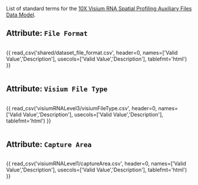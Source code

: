 List of standard terms for the [10X Visium RNA Spatial Profiling Auxiliary Files Data Model](../model/visiumRNAAux.md).

## Attribute: `File Format`

<div style="max-height:650px; overflow-x: hidden; overflow-y: auto;">

{{ read_csv('shared/dataset_file_format.csv', header=0, names=['Valid Value','Description'], usecols=['Valid Value','Description'], tablefmt='html') }}

</div>


## Attribute: `Visium File Type`

<div style="max-height:650px; overflow-x: hidden; overflow-y: auto;">

{{ read_csv('visiumRNALevel3/visiumFileType.csv', header=0, names=['Valid Value','Description'], usecols=['Valid Value','Description'], tablefmt='html') }}

</div>


## Attribute: `Capture Area`

<div style="max-height:650px; overflow-x: hidden; overflow-y: auto;">

{{ read_csv('visiumRNALevel1/captureArea.csv', header=0, names=['Valid Value','Description'], usecols=['Valid Value','Description'], tablefmt='html') }}

</div>